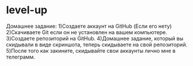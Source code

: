 # level-up
Домашнее задание:
1)Создаете аккаунт на GitHub (Если его нету)
2)Скачиваете Git если он не установлен на вашем компьютере.
3)Создаете репозиторий на GitHub.
4)Домашнее задание, который вы скидывали в виде скриншота, теперь скидываете на свой репозиторий.
5)После того как закините, скидывайте свои аккаунты лично мне в телеграмм.
